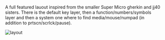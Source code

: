 A full featured lauout inspired from the smaller Super Micro gherkin and jj40 sisters.
There is the default key layer, then a function/numbers/symbols layer and then a system one where to find media/mouse/numpad (in addition to prtscn/scrlck/pause).


![layout](https://raw.githubusercontent.com/stevexyz/qmk_firmware/master/keyboards/bm43a/keymaps/stevexyz/layout.jpg)

